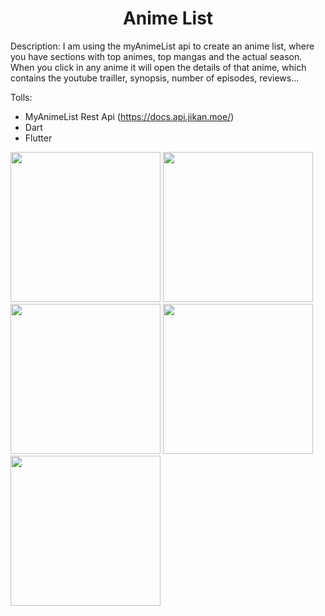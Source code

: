 <h1 align="center"> Anime List </h1>

Description: I am using the myAnimeList api to create an anime list, where you have sections with top animes, top mangas and the actual season. When you click in any anime it will open the details of that anime, which contains the youtube trailler, synopsis, number of episodes, reviews...

Tolls:
- MyAnimeList Rest Api (https://docs.api.jikan.moe/)
- Dart
- Flutter

<div>
  <img src="https://github.com/JoaoLira18/Anime-List_Dart/assets/75041514/c33d9bd6-5ce1-4cc1-807b-bc18129515a4" width="240px" />
  <img src="https://github.com/JoaoLira18/Anime-List_Dart/assets/75041514/be93daaf-7bd3-41b9-85ed-6d837a7d3320" width="240px" />
</div>
<div>
  <img src="https://github.com/JoaoLira18/Anime-List_Dart/assets/75041514/48cef0e0-b14b-45fb-ac73-d3aeed61e628" width="240px" />
  <img src="https://github.com/JoaoLira18/Anime-List_Dart/assets/75041514/48b6bc43-a660-4158-9233-f9408936e048" width="240px" />
</div>
<div>
  <img src="https://github.com/JoaoLira18/Anime-List_Dart/assets/75041514/0a1f79ac-64c1-4f4a-8e08-5e84d1ec3862" width="240px" />
</div>
